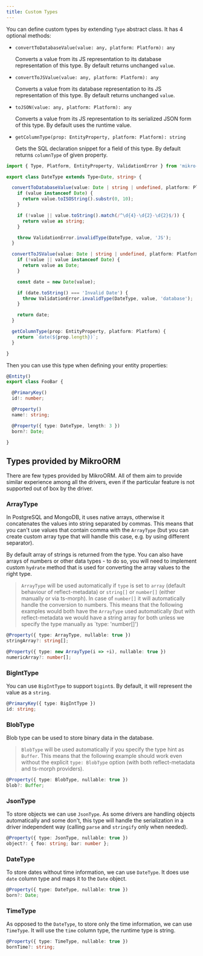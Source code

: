 ```yaml
---
title: Custom Types
---
```


You can define custom types by extending `Type` abstract class. It has 4 optional methods:

- `convertToDatabaseValue(value: any, platform: Platform): any`

  Converts a value from its JS representation to its database representation of this type.
  By default returns unchanged `value`.

- `convertToJSValue(value: any, platform: Platform): any`

  Converts a value from its database representation to its JS representation of this type.
  By default returns unchanged `value`.

- `toJSON(value: any, platform: Platform): any`

  Converts a value from its JS representation to its serialized JSON form of this type.
  By default uses the runtime value.
  
- `getColumnType(prop: EntityProperty, platform: Platform): string`

  Gets the SQL declaration snippet for a field of this type.
  By default returns `columnType` of given property.

```typescript
import { Type, Platform, EntityProperty, ValidationError } from 'mikro-orm';

export class DateType extends Type<Date, string> {

  convertToDatabaseValue(value: Date | string | undefined, platform: Platform): string {
    if (value instanceof Date) {
      return value.toISOString().substr(0, 10);
    }

    if (!value || value.toString().match(/^\d{4}-\d{2}-\d{2}$/)) {
      return value as string;
    }

    throw ValidationError.invalidType(DateType, value, 'JS');
  }

  convertToJSValue(value: Date | string | undefined, platform: Platform): Date {
    if (!value || value instanceof Date) {
      return value as Date;
    }

    const date = new Date(value);

    if (date.toString() === 'Invalid Date') {
      throw ValidationError.invalidType(DateType, value, 'database');
    }

    return date;
  }

  getColumnType(prop: EntityProperty, platform: Platform) {
    return `date(${prop.length})`;
  }

}
```

Then you can use this type when defining your entity properties:

```typescript
@Entity()
export class FooBar {

  @PrimaryKey()
  id!: number;

  @Property()
  name!: string;

  @Property({ type: DateType, length: 3 })
  born?: Date;

}
```

## Types provided by MikroORM

There are few types provided by MikroORM. All of them aim to provide similar
experience among all the drivers, even if the particular feature is not supported
out of box by the driver.

### ArrayType

In PostgreSQL and MongoDB, it uses native arrays, otherwise it concatenates the 
values into string separated by commas. This means that you can't use values that
contain comma with the `ArrayType` (but you can create custom array type that will
handle this case, e.g. by using different separator).

By default array of strings is returned from the type. You can also have arrays 
of numbers or other data types - to do so, you will need to implement custom 
`hydrate` method that is used for converting the array values to the right type.

> `ArrayType` will be used automatically if `type` is set to `array` (default behaviour
> of reflect-metadata) or `string[]` or `number[]` (either manually or via ts-morph).
> In case of `number[]` it will automatically handle the conversion to numbers. 
> This means that the following examples would both have the `ArrayType` used
> automatically (but with reflect-metadata we would have a string array for both
> unless we specify the type manually as `type: 'number[]')

```typescript
@Property({ type: ArrayType, nullable: true })
stringArray?: string[];

@Property({ type: new ArrayType(i => +i), nullable: true })
numericArray?: number[];
```

### BigIntType

You can use `BigIntType` to support `bigint`s. By default, it will represent the 
value as a `string`. 

```typescript
@PrimaryKey({ type: BigIntType })
id: string;
```

### BlobType

Blob type can be used to store binary data in the database. 

> `BlobType` will be used automatically if you specify the type hint as `Buffer`. 
> This means that the following example should work even without the explicit 
> `type: BlobType` option (with both reflect-metadata and ts-morph providers).

```typescript
@Property({ type: BlobType, nullable: true })
blob?: Buffer;
```

### JsonType

To store objects we can use `JsonType`. As some drivers are handling objects 
automatically and some don't, this type will handle the serialization in a driver
independent way (calling `parse` and `stringify` only when needed).

```typescript
@Property({ type: JsonType, nullable: true })
object?: { foo: string; bar: number };
```

### DateType

To store dates without time information, we can use `DateType`. It does use `date`
column type and maps it to the `Date` object. 

```typescript
@Property({ type: DateType, nullable: true })
born?: Date;
```

### TimeType

As opposed to the `DateType`, to store only the time information, we can use
`TimeType`. It will use the `time` column type, the runtime type is string. 

```typescript
@Property({ type: TimeType, nullable: true })
bornTime?: string;
```
